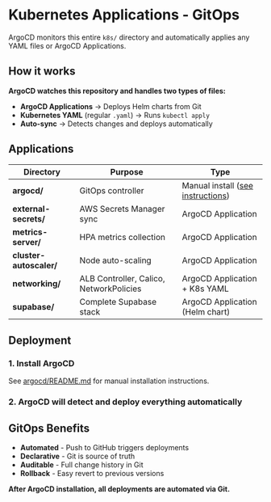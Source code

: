 # Kubernetes Applications - GitOps

ArgoCD monitors this entire `k8s/` directory and automatically applies any YAML files or ArgoCD Applications.

## How it works

**ArgoCD watches this repository and handles two types of files:**
- **ArgoCD Applications** → Deploys Helm charts from Git
- **Kubernetes YAML** (regular `.yaml`) → Runs `kubectl apply`
- **Auto-sync** → Detects changes and deploys automatically

## Applications

| **Directory** | **Purpose** | **Type** |
|---------------|-------------|----------|
| **argocd/** | GitOps controller | Manual install ([see instructions](argocd/README.md)) |
| **external-secrets/** | AWS Secrets Manager sync | ArgoCD Application |
| **metrics-server/** | HPA metrics collection | ArgoCD Application |
| **cluster-autoscaler/** | Node auto-scaling | ArgoCD Application |
| **networking/** | ALB Controller, Calico, NetworkPolicies | ArgoCD Application + K8s YAML |
| **supabase/** | Complete Supabase stack | ArgoCD Application (Helm chart) |

## Deployment

### 1. Install ArgoCD
See [argocd/README.md](argocd/README.md) for manual installation instructions.

### 2. ArgoCD will detect and deploy everything automatically

## GitOps Benefits

- **Automated** - Push to GitHub triggers deployments
- **Declarative** - Git is source of truth
- **Auditable** - Full change history in Git
- **Rollback** - Easy revert to previous versions

**After ArgoCD installation, all deployments are automated via Git.**

